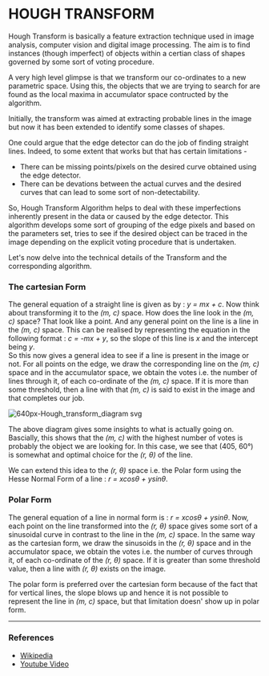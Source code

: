 # HOUGH TRANSFORM

Hough Transform is basically a feature extraction technique used in image analysis, computer vision and digital image processing. The aim is to find instances (though imperfect) of objects within a certian class of shapes governed by some sort of voting procedure. 

A very high level glimpse is that we transform our co-ordinates to a new parametric space. Using this, the objects that we are trying to search for are found as the local maxima in accumulator space contructed by the algorithm. 

Initially, the transform was aimed at extracting probable lines in the image but now it has been extended to identify some classes of shapes. 

One could argue that the edge detector can do the job of finding straight lines. Indeed, to some extent that works but that has certain limitations - 
* There can be missing points/pixels on the desired curve obtained using the edge detector.
* There can be devations between the actual curves and the desired curves that can lead to some sort of non-detectability. 

So, Hough Transform Algorithm helps to deal with these imperfections inherently present in the data or caused by the edge detector. This algorithm develops some sort of grouping of the edge pixels and based on the parameters set, tries to see if the desired object can be traced in the image depending on the explicit voting procedure that is undertaken. 

Let's now delve into the technical details of the Transform and the corresponding algorithm.

### The cartesian Form 
  The general equation of a straight line is given as by : *y = mx + c*. Now think about transforming it to the *(m, c)* space. How does the line look in the *(m, c)* space? That look like a point. And any general point on the line is a line in the *(m, c)* space. This can be realised by representing the equation in the following format : *c = -mx + y*, so the slope of this line is *x* and the intercept being *y*.  
  So this now gives a general idea to see if a line is present in the image or not. For all points on the edge, we draw the corresponding line on the *(m, c)* space and in the accumulator space, we obtain the votes i.e. the number of lines through it, of each co-ordinate of the *(m, c)* space. If it is more than some threshold, then a line with that *(m, c)* is said to exist in the image and that completes our job. 


  
  ![640px-Hough_transform_diagram svg](https://user-images.githubusercontent.com/55907159/79689144-7f2fab80-8270-11ea-80e4-2acc97e5711f.png)



  The above diagram gives some insights to what is actually going on. Bascially, this shows that the *(m, c)* with the highest number of votes is probably the object we are looking for. In this case, we see that (405, 60&deg;) is somewhat and optimal choice for the *(r, &theta;)* of the line.

  We can extend this idea to the *(r, &theta;)* space i.e. the Polar form using the Hesse Normal Form of a line : *r = xcos&theta; + ysin&theta;*. 

### Polar Form 
  The general equation of a line in normal form is : *r = xcos&theta; + ysin&theta;*. Now, each point on the line transformed into the *(r, &theta;)* space gives some sort of a sinusoidal curve in contrast to the line in the *(m, c)* space.
  In the same way as the cartesian form, we draw the sinusoids in the *(r, &theta;)* space and in the accumulator space, we obtain the votes i.e. the number of curves through it, of each co-ordinate of the *(r, &theta;)* space. If it is greater than some threshold value, then a line with *(r, &theta;)* exists on the image. 

The polar form is preferred over the cartesian form because of the fact that for vertical lines, the slope blows up and hence it is not possible to represent the line in *(m, c)* space, but that limitation doesn' show up in polar form.  

---

### References

* [Wikipedia](https://en.wikipedia.org/wiki/Hough_transform)
* [Youtube Video](https://www.youtube.com/watch?v=7m-RVJ6ABsY&list=PLS1QulWo1RIa7D1O6skqDQ-JZ1GGHKK-K&index=32)
